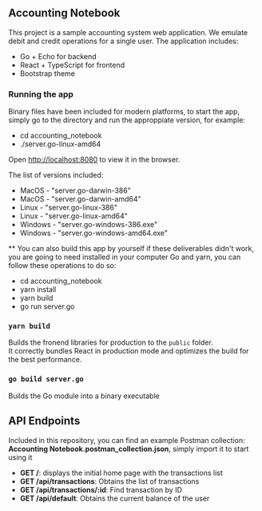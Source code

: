 

## Accounting Notebook

This project is a sample accounting system web application.
We emulate debit and credit operations for a single user.
The application includes:
- Go + Echo for backend
- React + TypeScript for frontend
- Bootstrap theme

### Running the app


Binary files have been included for modern platforms, to start the app, simply go to the directory and run the approppiate version, for example:<br />
- cd accounting_notebook
- ./server.go-linux-amd64

Open [http://localhost:8080](http://localhost:8080) to view it in the browser.


The list of versions included:
- MacOS - "server.go-darwin-386"
- MacOS - "server.go-darwin-amd64"
- Linux - "server.go-linux-386"
- Linux - "server.go-linux-amd64"
- Windows - "server.go-windows-386.exe"
- Windows - "server.go-windows-amd64.exe"

** You can also build this app by yourself if these deliverables didn't work, you are going to need installed in your computer Go and yarn, you can follow these operations to do so:

- cd accounting_notebook
- yarn install
- yarn build
- go run server.go

### `yarn build`

Builds the fronend libraries for production to the `public` folder.<br />
It correctly bundles React in production mode and optimizes the build for the best performance.

### `go build server.go`

Builds the Go module into a binary executable

## API Endpoints

Included in this repository, you can find an example Postman collection: **Accounting Notebook.postman_collection.json**, simply import it to start using it<br />

- **GET /**: displays the initial home page with the transactions list
- **GET /api/transactions**: Obtains the list of transactions
- **GET /api/transactions/:id**: Find transaction by ID
- **GET /api/default**:  Obtains the current balance of the user
